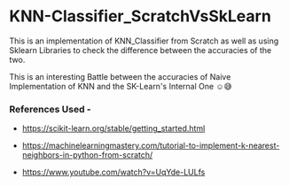 # KNN-Classifier_ScratchVsSkLearn
This is an implementation of KNN_Classifier from Scratch as well as using Sklearn Libraries to check the difference between the accuracies of the two.

This is an interesting Battle between the accuracies of Naive Implementation of KNN and the SK-Learn's Internal One :relaxed::sweat_smile:

### References Used - 

 - https://scikit-learn.org/stable/getting_started.html

 - https://machinelearningmastery.com/tutorial-to-implement-k-nearest-neighbors-in-python-from-scratch/

 - https://www.youtube.com/watch?v=UqYde-LULfs
